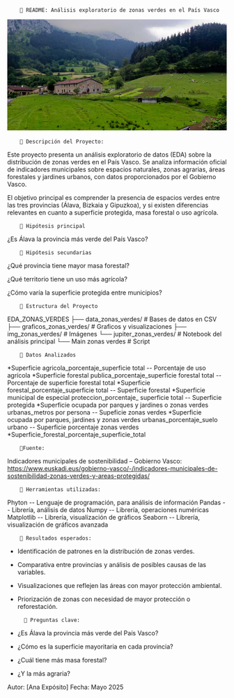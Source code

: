         🌿 README: Análisis exploratorio de zonas verdes en el País Vasco


![Vista del caserío Urrutia en Atxondo](/img_zonas_verdes/caserio_urrutia_atxondo_1-1.jpg)


        🌿 Descripción del Proyecto:

Este proyecto presenta un análisis exploratorio de datos (EDA) sobre la distribución de zonas verdes en el País Vasco. Se analiza información oficial de indicadores municipales sobre espacios naturales, zonas agrarias, áreas forestales y jardines urbanos, con datos proporcionados por el Gobierno Vasco.

El objetivo principal es comprender la presencia de espacios verdes entre las tres provincias (Álava, Bizkaia y Gipuzkoa), y si existen diferencias relevantes en cuanto a superficie protegida, masa forestal o uso agrícola.


        🌿 Hipótesis principal
¿Es Álava la provincia más verde del País Vasco? 


        🌿 Hipótesis secundarias

¿Qué provincia tiene mayor masa forestal?

¿Qué territorio tiene un uso más agrícola?

¿Cómo varía la superficie protegida entre municipios?


        🌿 Estructura del Proyecto

EDA_ZONAS_VERDES
├── data_zonas_verdes/                     # Bases de datos en CSV
├── graficos_zonas_verdes/                 # Graficos y visualizaciones
├── img_zonas_verdes/                      # Imágenes
└── jupiter_zonas_verdes/                  # Notebook del análisis principal
└── Main zonas verdes                      # Script


        🌿 Datos Analizados     

*Superficie agricola_porcentaje_superficie total -- Porcentaje de uso agrícola
*Superficie forestal publica_porcentaje_superficie forestal total -- Porcentaje de superficie forestal total
*Superficie forestal_porcentaje_superficie total -- Superficie forestal
*Superficie municipal de especial proteccion_porcentaje_ superficie total -- Superficie protegida
*Superficie ocupada por parques y jardines o zonas verdes urbanas_metros por persona -- Supeficie zonas verdes
*Superficie ocupada por parques, jardines y zonas verdes urbanas_porcentaje_suelo urbano -- Superficie porcentaje zonas verdes
*Superficie_forestal_porcentaje_superficie_total


        🌿Fuente:

Indicadores municipales de sostenibilidad – Gobierno Vasco:
https://www.euskadi.eus/gobierno-vasco/-/indicadores-municipales-de-sostenibilidad-zonas-verdes-y-areas-protegidas/


        🌿 Herramientas utilizadas:

Phyton -- Lenguaje de programación, para análisis de información
Pandas -- Librería, análisis de datos
Numpy -- Librería, operaciones numéricas
Matplotlib -- Librería, visualización de gráficos
Seaborn -- Librería, visualización de gráficos avanzada


        🌿 Resultados esperados:

- Identificación de patrones en la distribución de zonas verdes.
- Comparativa entre provincias y análisis de posibles causas de las variables.
- Visualizaciones que reflejen las áreas con mayor protección ambiental.
- Priorización de zonas con necesidad de mayor protección o reforestación.


        🌿 Preguntas clave:

- ¿Es Álava la provincia más verde del País Vasco?
- ¿Cómo es la superficie mayoritaria en cada provincia?
- ¿Cuál tiene más masa forestal?
- ¿Y la más agraria?



Autor: [Ana Expósito]
Fecha: Mayo 2025